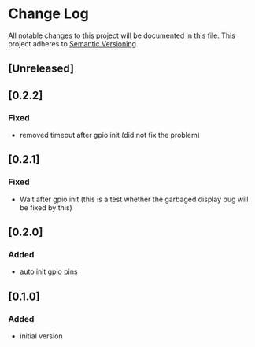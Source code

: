 # Change Log
All notable changes to this project will be documented in this file.
This project adheres to [Semantic Versioning](http://semver.org/).

## [Unreleased]

## [0.2.2]
### Fixed
- removed timeout after gpio init (did not fix the problem)

## [0.2.1]
### Fixed
- Wait after gpio init (this is a test whether the garbaged display bug
  will be fixed by this)

## [0.2.0]
### Added
- auto init gpio pins

## [0.1.0]
### Added
- initial version
